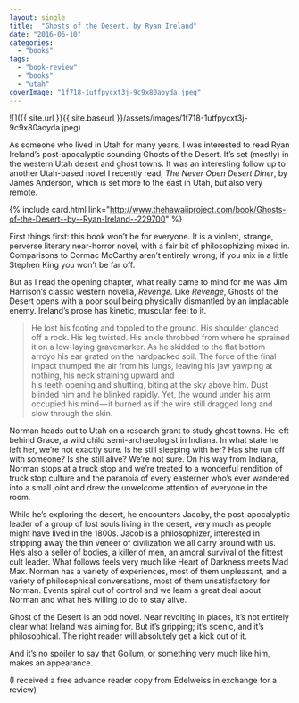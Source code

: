 ```yaml
---
layout: single
title:  "Ghosts of the Desert, by Ryan Ireland"
date: "2016-06-10"
categories: 
  - "books"
tags: 
  - "book-review"
  - "books"
  - "utah"
coverImage: "1f718-1utfpycxt3j-9c9x80aoyda.jpeg"
---
```


![]({{ site.url }}{{ site.baseurl }}/assets/images/1f718-1utfpycxt3j-9c9x80aoyda.jpeg)

As someone who lived in Utah for many years, I was interested to read Ryan Ireland’s post-apocalyptic sounding Ghosts of the Desert. It’s set (mostly) in the western Utah desert and ghost towns. It was an interesting follow up to another Utah-based novel I recently read, _The Never Open Desert Diner_, by James Anderson, which is set more to the east in Utah, but also very  
remote.

{% include card.html link="http://www.thehawaiiproject.com/book/Ghosts-of-the-Desert--by--Ryan-Ireland--229700" %}

First things first: this book won’t be for everyone. It is a violent, strange, perverse literary near-horror novel, with a fair bit of philosophizing mixed in. Comparisons to Cormac McCarthy aren’t entirely wrong; if you mix in a little Stephen King you won’t be far off.

But as I read the opening chapter, what really came to mind for me was Jim Harrison’s classic western novella, _Revenge_. Like _Revenge_, Ghosts of the Desert opens with a poor soul being physically dismantled by an implacable enemy. Ireland’s prose has kinetic, muscular feel to it.

> He lost his footing and toppled to the ground. His shoulder glanced off a rock. His leg twisted. His ankle throbbed from where he sprained it on a low-laying gravemarker. As he skidded to the flat bottom arroyo his ear grated on the hardpacked soil. The force of the final impact thumped the air from his lungs, leaving his jaw yawping at nothing, his neck straining upward and  
> his teeth opening and shutting, biting at the sky above him. Dust blinded him and he blinked rapidly. Yet, the wound under his arm occupied his mind — it burned as if the wire still dragged long and slow through the skin.

Norman heads out to Utah on a research grant to study ghost towns. He left behind Grace, a wild child semi-archaeologist in Indiana. In what state he left her, we’re not exactly sure. Is he still sleeping with her? Has she run off with someone? Is she still alive? We’re not sure. On his way from Indiana, Norman stops at a truck stop and we’re treated to a wonderful rendition of truck stop culture and the paranoia of every easterner who’s ever wandered into a small joint and drew the unwelcome attention of everyone in the room.

While he’s exploring the desert, he encounters Jacoby, the post-apocalyptic leader of a group of lost souls living in the desert, very much as people might have lived in the 1800s. Jacob is a philosophizer, interested in stripping away the thin veneer of civilization we all carry around with us. He’s also a seller of bodies, a killer of men, an amoral survival of the fittest cult leader. What follows feels very much like Heart of Darkness meets Mad Max. Norman has a variety of experiences, most of them unpleasant, and a variety of philosophical conversations, most of them unsatisfactory for Norman. Events spiral out of control and we learn a great deal about Norman and what he’s willing to do to stay alive.

Ghost of the Desert is an odd novel. Near revolting in places, it’s not entirely clear what Ireland was aiming for. But it’s gripping; it’s scenic, and it’s philosophical. The right reader will absolutely get a kick out of it.

And it’s no spoiler to say that Gollum, or something very much like him, makes an appearance.

(I received a free advance reader copy from Edelweiss in exchange for a review)
